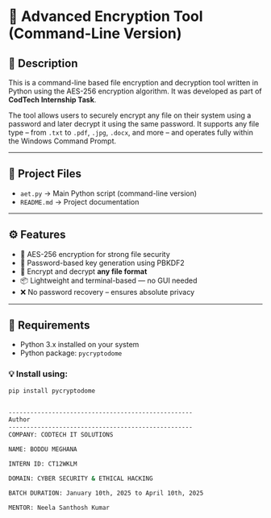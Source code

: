 # 🔐 Advanced Encryption Tool (Command-Line Version)

## 📌 Description

This is a command-line based file encryption and decryption tool written in Python using the AES-256 encryption algorithm. It was developed as part of **CodTech Internship Task**.

The tool allows users to securely encrypt any file on their system using a password and later decrypt it using the same password. It supports any file type – from `.txt` to `.pdf`, `.jpg`, `.docx`, and more – and operates fully within the Windows Command Prompt.

---

## 📂 Project Files

- `aet.py` → Main Python script (command-line version)
- `README.md` → Project documentation

---

## ⚙️ Features

- 🔐 AES-256 encryption for strong file security
- 🔑 Password-based key generation using PBKDF2
- 📁 Encrypt and decrypt **any file format**
- 📦 Lightweight and terminal-based — no GUI needed
- ❌ No password recovery – ensures absolute privacy

---

## 🔧 Requirements

- Python 3.x installed on your system
- Python package: `pycryptodome`

### 💡 Install using:

```bash
pip install pycryptodome


---------------------------------------------------
Author
---------------------------------------------------
COMPANY: CODTECH IT SOLUTIONS

NAME: BODDU MEGHANA

INTERN ID: CT12WKLM

DOMAIN: CYBER SECURITY & ETHICAL HACKING

BATCH DURATION: January 10th, 2025 to April 10th, 2025

MENTOR: Neela Santhosh Kumar
